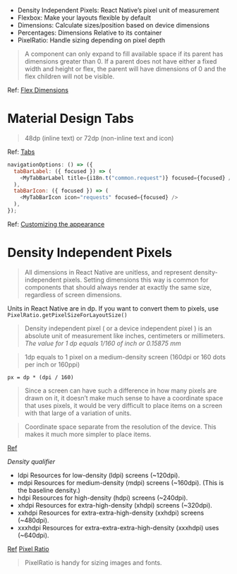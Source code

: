 - Density Independent Pixels: React Native’s pixel unit of measurement
- Flexbox: Make your layouts flexible by default
- Dimensions: Calculate sizes/position based on device dimensions
- Percentages: Dimensions Relative to its container
- PixelRatio: Handle sizing depending on pixel depth

> A component can only expand to fill available space if its parent has dimensions greater than 0. If a parent does not have either a fixed width and height or flex, the parent will have dimensions of 0 and the flex children will not be visible.

Ref: [Flex Dimensions](https://reactnative.dev/docs/height-and-width#flex-dimensions)

# Material Design Tabs

> 48dp (inline text) or 72dp (non-inline text and icon)

Ref: [Tabs](https://material.io/develop/android/components/tabs)

```js
navigationOptions: () => ({
  tabBarLabel: ({ focused }) => (
    <MyTabBarLabel title={i18n.t("common.request")} focused={focused} />
  ),
  tabBarIcon: ({ focused }) => (
    <MyTabBarIcon icon="requests" focused={focused} />
  ),
});
```

Ref: [Customizing the appearance](https://reactnavigation.org/docs/tab-based-navigation/#customizing-the-appearance)

# Density Independent Pixels

> All dimensions in React Native are unitless, and represent density-independent pixels. Setting dimensions this way is common for components that should always render at exactly the same size, regardless of screen dimensions.

Units in React Native are in dp. If you want to convert them to pixels, use `PixelRatio.getPixelSizeForLayoutSize()`

> Density independent pixel ( or a device independent pixel ) is an absolute unit of measurement like inches, centimeters or millimeters. _The value for 1 dp equals 1/160 of inch or 0.15875 mm_

> 1dp equals to 1 pixel on a medium-density screen (160dpi or 160 dots per inch or 160ppi)

`px = dp * (dpi / 160)`

> Since a screen can have such a difference in how many pixels are drawn on it, it doesn’t make much sense to have a coordinate space that uses pixels, it would be very difficult to place items on a screen with that large of a variation of units.

> Coordinate space separate from the resolution of the device. This makes it much more simpler to place items.

[Ref](http://www.embusinessproducts.com/handling-different-screen-sizes-react-native/)

_Density qualifier_

- ldpi Resources for low-density (ldpi) screens (~120dpi).
- mdpi Resources for medium-density (mdpi) screens (~160dpi). (This is the baseline density.)
- hdpi Resources for high-density (hdpi) screens (~240dpi).
- xhdpi Resources for extra-high-density (xhdpi) screens (~320dpi).
- xxhdpi Resources for extra-extra-high-density (xxhdpi) screens (~480dpi).
- xxxhdpi Resources for extra-extra-extra-high-density (xxxhdpi) uses (~640dpi).

[Ref](https://developer.android.com/training/multiscreen/screendensities#TaskUseDP)
[Pixel Ratio](https://reactnative.dev/docs/pixelratio#methods)

> PixelRatio is handy for sizing images and fonts.
